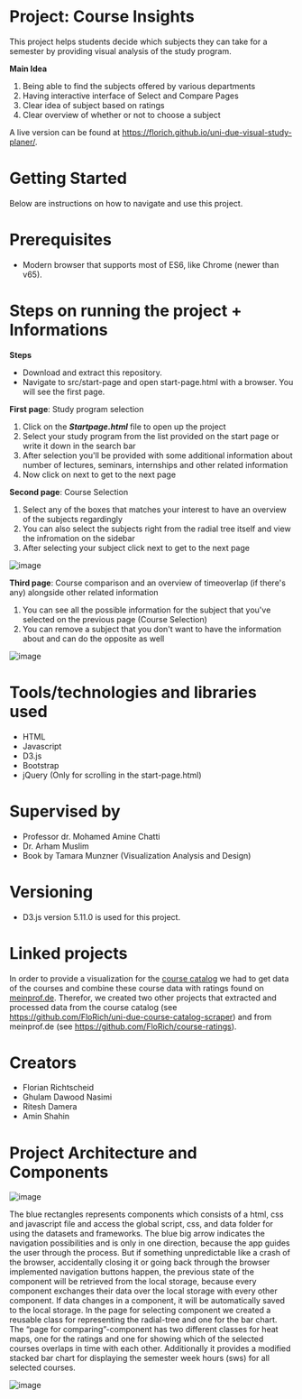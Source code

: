 # Project: Course Insights

This project helps students decide which subjects they can take for a semester by providing visual analysis of the study program.

**Main Idea**

1. Being able to find the subjects offered by various departments 
2. Having interactive interface of Select and Compare Pages 
3. Clear idea of subject based on ratings 
4. Clear overview of whether or not to choose a subject 

A live version can be found at https://florich.github.io/uni-due-visual-study-planer/.

# Getting Started

Below are instructions on how to navigate and use this project.

# Prerequisites

* Modern browser that supports most of ES6, like Chrome (newer than v65).

# Steps on running the project + Informations

**Steps**
* Download and extract this repository.
* Navigate to src/start-page and open start-page.html with a browser. You will see the first page.

**First page**: Study program selection
1. Click on the ***Startpage.html*** file to open up the project
2. Select your study program from the list provided on the start page or write it down in the search bar
3. After selection you'll be provided with some additional information about number of lectures, seminars, internships and other related information
4. Now click on next to get to the next page 

**Second page**: Course Selection
1. Select any of the boxes that matches your interest to have an overview of the subjects regardingly
2. You can also select the subjects right from the radial tree itself and view the infromation on the sidebar
3. After selecting your subject click next to get to the next page 

![image](https://user-images.githubusercontent.com/41328290/63997452-d5dc4f80-cafe-11e9-8a51-ba7ae25da9bc.png)

**Third page**: Course comparison and an overview of timeoverlap (if there's any) alongside other related information
1. You can see all the possible information for the subject that you've selected on the previous page (Course Selection)
2. You can remove a subject that you don't want to have the information about and can do the opposite as well

![image](https://user-images.githubusercontent.com/41328290/63997480-eb517980-cafe-11e9-8eb8-e3777e34d7be.png)

# Tools/technologies and libraries used

* HTML
* Javascript
* D3.js
* Bootstrap
* jQuery (Only for scrolling in the start-page.html)

# Supervised by

* Professor dr. Mohamed Amine Chatti
* Dr. Arham Muslim
* Book by Tamara Munzner (Visualization Analysis and Design)

# Versioning

* D3.js version 5.11.0 is used for this project.

# Linked projects
In order to provide a visualization for the [course catalog](https://campus.uni-due.de/lsf/rds?state=wtree&search=1&category=veranstaltung.browse&navigationPosition=lectures%2Clectureindex&breadcrumb=lectureindex&topitem=lectures&subitem=lectureindex) we had to get data of the courses and combine these course data with ratings found on [meinprof.de](https://www.meinprof.de). Therefor, we created two other projects that extracted and processed data from the course catalog (see https://github.com/FloRich/uni-due-course-catalog-scraper) and from meinprof.de (see https://github.com/FloRich/course-ratings).

# Creators 

* Florian Richtscheid
* Ghulam Dawood Nasimi
* Ritesh Damera
* Amin Shahin




# Project Architecture and Components

![image](https://user-images.githubusercontent.com/41328290/63997396-a2012a00-cafe-11e9-919a-cd7d5f7894b3.png)

The blue rectangles represents components which consists of a html, css and javascript file and access the global script, css, and data folder for using the datasets and frameworks. The blue big arrow indicates the navigation possibilities and is only in one direction, because the app guides the user through the process. But if something unpredictable like a crash of the browser, accidentally closing it or going back through the browser implemented navigation buttons happen, the previous state of the component will be retrieved from the local storage, because every component exchanges their data over the local storage with every other component. If data changes in a component, it will be automatically saved to the local storage. In the page for selecting component we created a reusable class for representing the radial-tree and one for the bar chart. The “page for comparing”-component has two different classes for heat maps, one for the ratings and one for showing which of the selected courses overlaps in time with each other. Additionally it provides a modified stacked bar chart for displaying the semester week hours (sws) for all selected courses.

![image](https://user-images.githubusercontent.com/41328290/63997432-c2c97f80-cafe-11e9-9d66-ca7aecc1c0ac.png)








